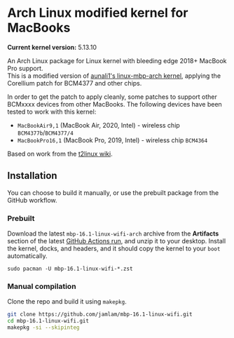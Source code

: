 Arch Linux modified kernel for MacBooks
==============
**Current kernel version:** 5.13.10

An Arch Linux package for Linux kernel with bleeding edge 2018+ MacBook Pro support.  
This is a modified version of [aunali1's linux-mbp-arch kernel](https://github.com/aunali1/linux-mbp-arch), applying the
Corellium patch for BCM4377 and other chips.

In order to get the patch to apply cleanly, some patches to support other BCMxxxx devices from other MacBooks.
The following devices have been tested to work with this kernel:
- `MacBookAir9,1` (MacBook Air, 2020, Intel) - wireless chip `BCM4377b`/`BCM4377/4`
- `MacBookPro16,1` (MacBook Pro, 2019, Intel) - wireless chip `BCM4364`

Based on work from the [t2linux wiki](https://wiki.t2linux.org).

## Installation
You can choose to build it manually, or use the prebuilt package from the GitHub workflow.
### Prebuilt
Download the latest `mbp-16.1-linux-wifi-arch` archive from the **Artifacts** section of the latest [GitHub Actions run](https://github.com/jamlam/mbp-16.1-linux-wifi/actions), and unzip it to your desktop.
Install the kernel, docks, and headers, and it should copy the kernel to your `boot` automatically.
```
sudo pacman -U mbp-16.1-linux-wifi-*.zst
```
### Manual compilation
Clone the repo and build it using `makepkg`.
```bash
git clone https://github.com/jamlam/mbp-16.1-linux-wifi.git
cd mbp-16.1-linux-wifi.git
makepkg -si --skipinteg
```
